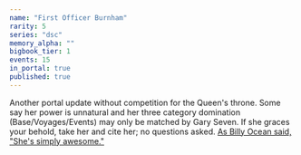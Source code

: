 ```yaml
---
name: "First Officer Burnham"
rarity: 5
series: "dsc"
memory_alpha: ""
bigbook_tier: 1
events: 15
in_portal: true
published: true
---
```


Another portal update without competition for the Queen's throne. Some say her power is unnatural and her three category domination (Base/Voyages/Events) may only be matched by Gary Seven. If she graces your behold, take her and cite her; no questions asked. [As Billy Ocean said, "She's simply awesome."](https://www.youtube.com/watch?v=9f16Fw_K45s&t=10)